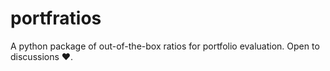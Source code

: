 # portfratios
A python package of out-of-the-box ratios for portfolio evaluation. Open to discussions ❤️.
